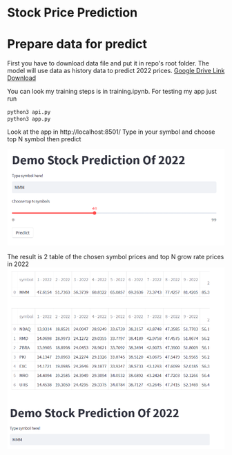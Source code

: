# Stock Price Prediction

# Prepare data for predict
First you have to download data file and put it in repo's root folder. The model will use data as history data to predict 2022 prices.
[Google Drive Link Download](https://drive.google.com/file/d/1--oClO1sXXiyE9LSsJLJbYeNRqIfWgDO/view?usp=sharing)

You can look my training steps is in training.ipynb.
For testing my app just run
```
python3 api.py
python3 app.py
```
Look at the app in http://localhost:8501/
Type in your symbol and choose top N symbol then predict

![App](./app.png)

The result is 2 table of the chosen symbol prices and top N grow rate prices in 2022
![result](./result.png)
